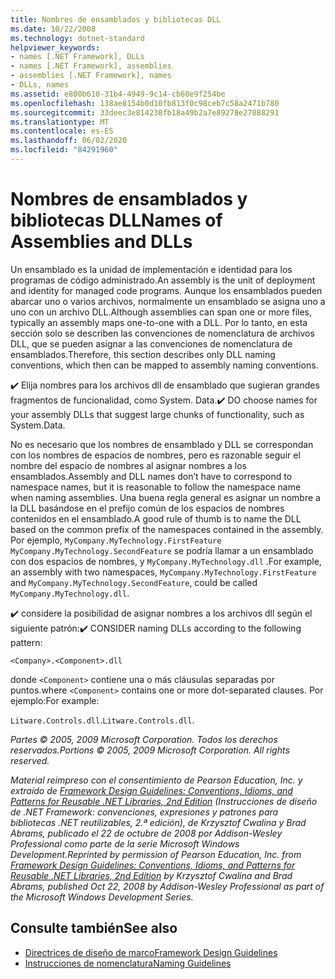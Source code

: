 ```yaml
---
title: Nombres de ensamblados y bibliotecas DLL
ms.date: 10/22/2008
ms.technology: dotnet-standard
helpviewer_keywords:
- names [.NET Framework], DLLs
- names [.NET Framework], assemblies
- assemblies [.NET Framework], names
- DLLs, names
ms.assetid: e800b610-31b4-4949-9c14-cb60e9f254be
ms.openlocfilehash: 138ae8154b0d10fb813f0c98ceb7c58a2471b780
ms.sourcegitcommit: 33deec3e814238fb18a49b2a7e89278e27888291
ms.translationtype: MT
ms.contentlocale: es-ES
ms.lasthandoff: 06/02/2020
ms.locfileid: "84291960"
---
```

# <a name="names-of-assemblies-and-dlls"></a><span data-ttu-id="4810c-102">Nombres de ensamblados y bibliotecas DLL</span><span class="sxs-lookup"><span data-stu-id="4810c-102">Names of Assemblies and DLLs</span></span>
<span data-ttu-id="4810c-103">Un ensamblado es la unidad de implementación e identidad para los programas de código administrado.</span><span class="sxs-lookup"><span data-stu-id="4810c-103">An assembly is the unit of deployment and identity for managed code programs.</span></span> <span data-ttu-id="4810c-104">Aunque los ensamblados pueden abarcar uno o varios archivos, normalmente un ensamblado se asigna uno a uno con un archivo DLL.</span><span class="sxs-lookup"><span data-stu-id="4810c-104">Although assemblies can span one or more files, typically an assembly maps one-to-one with a DLL.</span></span> <span data-ttu-id="4810c-105">Por lo tanto, en esta sección solo se describen las convenciones de nomenclatura de archivos DLL, que se pueden asignar a las convenciones de nomenclatura de ensamblados.</span><span class="sxs-lookup"><span data-stu-id="4810c-105">Therefore, this section describes only DLL naming conventions, which then can be mapped to assembly naming conventions.</span></span>

 <span data-ttu-id="4810c-106">✔️ Elija nombres para los archivos dll de ensamblado que sugieran grandes fragmentos de funcionalidad, como System. Data.</span><span class="sxs-lookup"><span data-stu-id="4810c-106">✔️ DO choose names for your assembly DLLs that suggest large chunks of functionality, such as System.Data.</span></span>

 <span data-ttu-id="4810c-107">No es necesario que los nombres de ensamblado y DLL se correspondan con los nombres de espacios de nombres, pero es razonable seguir el nombre del espacio de nombres al asignar nombres a los ensamblados.</span><span class="sxs-lookup"><span data-stu-id="4810c-107">Assembly and DLL names don’t have to correspond to namespace names, but it is reasonable to follow the namespace name when naming assemblies.</span></span> <span data-ttu-id="4810c-108">Una buena regla general es asignar un nombre a la DLL basándose en el prefijo común de los espacios de nombres contenidos en el ensamblado.</span><span class="sxs-lookup"><span data-stu-id="4810c-108">A good rule of thumb is to name the DLL based on the common prefix of the namespaces contained in the assembly.</span></span> <span data-ttu-id="4810c-109">Por ejemplo, `MyCompany.MyTechnology.FirstFeature` `MyCompany.MyTechnology.SecondFeature` se podría llamar a un ensamblado con dos espacios de nombres, y `MyCompany.MyTechnology.dll` .</span><span class="sxs-lookup"><span data-stu-id="4810c-109">For example, an assembly with two namespaces, `MyCompany.MyTechnology.FirstFeature` and `MyCompany.MyTechnology.SecondFeature`, could be called `MyCompany.MyTechnology.dll`.</span></span>

 <span data-ttu-id="4810c-110">✔️ considere la posibilidad de asignar nombres a los archivos dll según el siguiente patrón:</span><span class="sxs-lookup"><span data-stu-id="4810c-110">✔️ CONSIDER naming DLLs according to the following pattern:</span></span>

 `<Company>.<Component>.dll`

 <span data-ttu-id="4810c-111">donde `<Component>` contiene una o más cláusulas separadas por puntos.</span><span class="sxs-lookup"><span data-stu-id="4810c-111">where `<Component>` contains one or more dot-separated clauses.</span></span> <span data-ttu-id="4810c-112">Por ejemplo:</span><span class="sxs-lookup"><span data-stu-id="4810c-112">For example:</span></span>

 <span data-ttu-id="4810c-113">`Litware.Controls.dll`.</span><span class="sxs-lookup"><span data-stu-id="4810c-113">`Litware.Controls.dll`.</span></span>

 <span data-ttu-id="4810c-114">*Partes © 2005, 2009 Microsoft Corporation. Todos los derechos reservados.*</span><span class="sxs-lookup"><span data-stu-id="4810c-114">*Portions © 2005, 2009 Microsoft Corporation. All rights reserved.*</span></span>

 <span data-ttu-id="4810c-115">*Material reimpreso con el consentimiento de Pearson Education, Inc. y extraído de [Framework Design Guidelines: Conventions, Idioms, and Patterns for Reusable .NET Libraries, 2nd Edition](https://www.informit.com/store/framework-design-guidelines-conventions-idioms-and-9780321545619) (Instrucciones de diseño de .NET Framework: convenciones, expresiones y patrones para bibliotecas .NET reutilizables, 2.ª edición), de Krzysztof Cwalina y Brad Abrams, publicado el 22 de octubre de 2008 por Addison-Wesley Professional como parte de la serie Microsoft Windows Development.*</span><span class="sxs-lookup"><span data-stu-id="4810c-115">*Reprinted by permission of Pearson Education, Inc. from [Framework Design Guidelines: Conventions, Idioms, and Patterns for Reusable .NET Libraries, 2nd Edition](https://www.informit.com/store/framework-design-guidelines-conventions-idioms-and-9780321545619) by Krzysztof Cwalina and Brad Abrams, published Oct 22, 2008 by Addison-Wesley Professional as part of the Microsoft Windows Development Series.*</span></span>

## <a name="see-also"></a><span data-ttu-id="4810c-116">Consulte también</span><span class="sxs-lookup"><span data-stu-id="4810c-116">See also</span></span>

- [<span data-ttu-id="4810c-117">Directrices de diseño de marco</span><span class="sxs-lookup"><span data-stu-id="4810c-117">Framework Design Guidelines</span></span>](index.md)
- [<span data-ttu-id="4810c-118">Instrucciones de nomenclatura</span><span class="sxs-lookup"><span data-stu-id="4810c-118">Naming Guidelines</span></span>](naming-guidelines.md)
